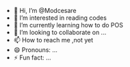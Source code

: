 - 👋 Hi, I’m @Modcesare
- 👀 I’m interested in reading codes
- 🌱 I’m currently learning how to do POS
- 💞️ I’m looking to collaborate on ...
- 📫 How to reach me ,not yet
- 😄 Pronouns: ...
- ⚡ Fun fact: ...

<!---
Modcesare/Modcesare is a ✨ special ✨ repository because its `README.md` (this file) appears on your GitHub profile.
You can click the Preview link to take a look at your changes.
--->
